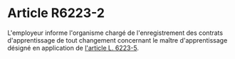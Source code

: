 # Article R6223-2

L'employeur informe l'organisme chargé de l'enregistrement des contrats d'apprentissage de tout changement concernant le maître d'apprentissage désigné en application de [l'article L. 6223-5][1].

 [1]: /affichCodeArticle.do?cidTexte=LEGITEXT000006072050&idArticle=LEGIARTI000006904040&dateTexte=&categorieLien=cid